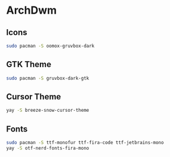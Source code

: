 # ArchDwm

## Icons
```bash
sudo pacman -S oomox-gruvbox-dark 
```

## GTK Theme
```bash
sudo pacman -S gruvbox-dark-gtk
```

## Cursor Theme
```bash
yay -S breeze-snow-cursor-theme
```

## Fonts
```bash 
sudo pacman -S ttf-monofur ttf-fira-code ttf-jetbrains-mono
yay -S otf-nerd-fonts-fira-mono
```
